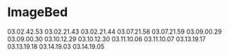 # ImageBed
03.02.42.53
03.02.21.43
03.02.21.44
03.07.21.58
03.07.21.59
03.09.00.29
03.09.00.30
03.10.12.29
03.10.12.30
03.11.10.06
03.11.10.07
03.13.19.17
03.13.19.18
03.14.19.03
03.14.19.05
